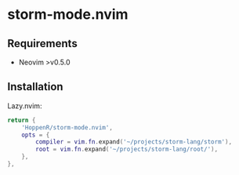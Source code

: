 # storm-mode.nvim

## Requirements

- Neovim >v0.5.0

## Installation

Lazy.nvim:
```lua
return {
    'HoppenR/storm-mode.nvim',
    opts = {
        compiler = vim.fn.expand('~/projects/storm-lang/storm'),
        root = vim.fn.expand('~/projects/storm-lang/root/'),
    },
},
```
